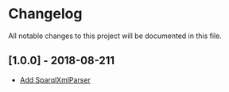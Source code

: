 # Changelog
All notable changes to this project will be documented in this file.

<a name="1.0.0"></a>
## [1.0.0] - 2018-08-211
- [Add SparqlXmlParser](https://github.com/rubensworks/sparqlxml-parse.js/commit/b15c0109a133144dccd8296756cb73a95ada5893)
